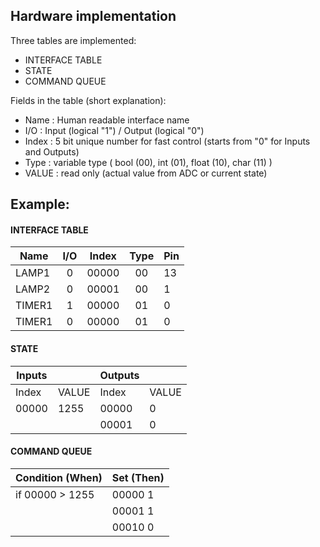 ## Hardware implementation

Three tables are implemented:

 * INTERFACE TABLE
 * STATE
 * COMMAND QUEUE

Fields in the table (short explanation):
 
 * Name   : Human readable interface name
 * I/O    : Input (logical "1") / Output (logical "0")
 * Index  : 5 bit unique number for fast control (starts from "0" for Inputs and Outputs)
 * Type   : variable type ( bool (00), int (01), float (10), char (11) )
 * VALUE  : read only (actual value from ADC or current state)


## Example:

#### INTERFACE TABLE

| Name   | I/O | Index | Type | Pin |
|--------|:---:|:-----:|:----:|-----|
| LAMP1  | 0   | 00000 | 00   | 13  |
| LAMP2  | 0   | 00001 | 00   |  1  |
| TIMER1 | 1   | 00000 | 01   |  0  |
| TIMER1 | 0   | 00000 | 01   |  0  |

#### STATE

| Inputs |       | Outputs |       |
|--------|-------|---------|-------|
| Index  | VALUE | Index   | VALUE |
| 00000  | 1255  | 00000   | 0     |
|        |       | 00001   | 0     |

#### COMMAND QUEUE

| Condition (When)  | Set (Then) |
|-------------------|------------|
| if 00000 > 1255   | 00000   1  |
|                   | 00001   1  |
|                   | 00010   0  |
